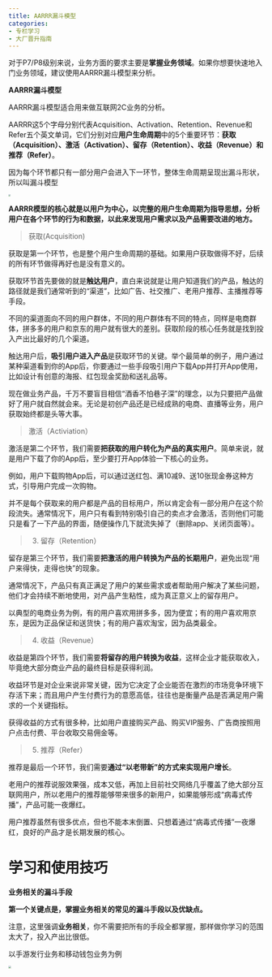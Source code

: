 ```yaml
---
title: AARRR漏斗模型
categories: 
- 专栏学习
- 大厂晋升指南
---
```


对于P7/P8级别来说，业务方面的要求主要是**掌握业务领域**。如果你想要快速地入门业务领域，建议使用AARRR漏斗模型来分析。

**AARRR漏斗模型**

AARRR漏斗模型适合用来做互联网2C业务的分析。

AARRR这5个字母分别代表Acquisition、Activation、Retention、Revenue和Refer五个英文单词，它们分别对应**用户生命周期**中的5个重要环节：**获取（Acquisition）、激活（Activation）、留存（Retention）、收益（Revenue）和推荐（Refer）**。

因为每个环节都只有一部分用户会进入下一环节，整体生命周期呈现出漏斗形状，所以叫漏斗模型

<img src="https://img-blog.csdnimg.cn/c51a8001e4994e4faa5d9bccce5e499e.png" style="zoom:25%;" />

**AARRR模型的核心就是以用户为中心，以完整的用户生命周期为指导思想，分析用户在各个环节的行为和数据，以此来发现用户需求以及产品需要改进的地方。**

> 获取(Acquisition)

获取是第一个环节，也是整个用户生命周期的基础。如果用户获取做得不好，后续的所有环节做得再好也是没有意义的。

获取环节首先要做的就是**触达用户**，直白来说就是让用户知道我们的产品，触达的路径就是我们通常听到的“渠道”，比如广告、社交推广、老用户推荐、主播推荐等手段。

不同的渠道面向不同的用户群体，不同的用户群体有不同的特点，同样是电商群体，拼多多的用户和京东的用户就有很大的差别。获取阶段的核心任务就是找到投入产出比最好的几个渠道。

触达用户后，**吸引用户进入产品**是获取环节的关键。举个最简单的例子，用户通过某种渠道看到你的App后，你要通过一些手段吸引用户下载App并打开App使用，比如设计有创意的海报、红包现金奖励和送礼品等。

现在做业务产品，千万不要盲目相信“酒香不怕巷子深”的理念，以为只要把产品做好了用户就自然就会来。无论是初创产品还是已经成熟的电商、直播等业务，用户获取始终都是头等大事。

> 激活（Activiation）

激活是第二个环节，我们需要**把获取的用户转化为产品的真实用户**。简单来说，就是用户下载了你的App后，至少要打开App体验一下核心的业务。

例如，用户下载购物App后，可以通过送红包、满10减9、送10张现金券这种方式，引导用户完成一次购物。

并不是每个获取来的用户都是产品的目标用户，所以肯定会有一部分用户在这个阶段流失。通常情况下，用户只有看到特别吸引自己的卖点才会激活，否则他们可能只是看了一下产品的界面，随便操作几下就流失掉了（删除app、关闭页面等）。

> 3. 留存（Retention）

留存是第三个环节，我们需要**把激活的用户转换为产品的长期用户**，避免出现“用户来得快，走得也快”的现象。

通常情况下，产品只有真正满足了用户的某些需求或者帮助用户解决了某些问题，他们才会持续不断地使用，对产品产生粘性，成为真正意义上的留存用户。

以典型的电商业务为例，有的用户喜欢用拼多多，因为便宜；有的用户喜欢用京东，是因为正品保证和送货快；有的用户喜欢淘宝，因为品类最全。

> 4. 收益（Revenue）

收益是第四个环节，我们需要**将留存的用户转换为收益**，这样企业才能获取收入，毕竟绝大部分商业产品的最终目标是获得利润。

收益环节是对企业来说非常关键，因为它决定了企业能否在激烈的市场竞争环境下存活下来；而且用户产生付费行为的意愿高低，往往也是衡量产品是否满足用户需求的一个关键指标。

获得收益的方式有很多种，比如用户直接购买产品、购买VIP服务、广告商按照用户点击付费、平台收取交易佣金等。

> 5. 推荐（Refer）

推荐是最后一个环节，我们需要**通过“以老带新”的方式来实现用户增长**。

老用户的推荐说服效果强，成本又低，再加上目前社交网络几乎覆盖了绝大部分互联网用户，所以老用户的推荐能够带来很多的新用户，如果能够形成“病毒式传播”，产品可能一夜爆红。

用户推荐虽然有很多优点，但也不能本末倒置、只想着通过“病毒式传播”一夜爆红，良好的产品才是长期发展的核心。

# 学习和使用技巧

**业务相关的漏斗手段**

**第一个关键点是，掌握业务相关的常见的漏斗手段以及优缺点。**

注意，这里强调**业务相关**，你不需要把所有的手段全都掌握，那样做你学习的范围太大了，投入产出比很低。

以手游发行业务和移动钱包业务为例

<img src="https://img-blog.csdnimg.cn/b6cefe28066b462983f4758093b52a4e.png" style="zoom:33%;" />